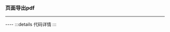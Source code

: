 ### 页面导出pdf
-----
<ExportPdf/>
----
:::details 代码详情
<show-code :code="ExportPdfRaw"/>
:::
<script setup>
    import ExportPdf from "./export-pdf.vue"
    import ExportPdfRaw from "./export-pdf.vue?raw"
</script>